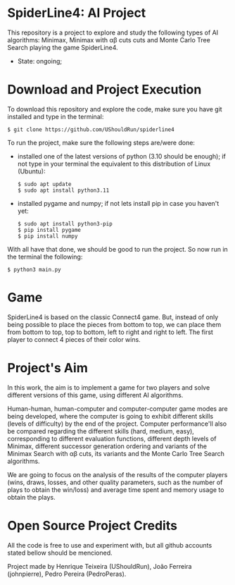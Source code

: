 # SpiderLine4: AI Project

This repository is a project to explore and study the following types of AI algorithms: Minimax,
Minimax with αβ cuts cuts and Monte Carlo Tree Search playing the game SpiderLine4.

 - State: ongoing;

# Download and Project Execution
To download this repository and explore the code, make sure you have git installed and type in the terminal:
```
$ git clone https://github.com/UShouldRun/spiderline4
```
To run the project, make sure the following steps are/were done:
 - installed one of the latest versions of python (3.10 should be enough);
      if not type in your terminal the equivalent to this distribution of Linux (Ubuntu):
      ```
      $ sudo apt update
      $ sudo apt install python3.11
      ```
 - installed pygame and numpy;
      if not lets install pip in case you haven't yet:
      ```
      $ sudo apt install python3-pip
      $ pip install pygame
      $ pip install numpy
      ```

With all have that done, we should be good to run the project. So now run in the terminal the following:
```
$ python3 main.py
```

# Game

SpiderLine4 is based on the classic Connect4 game. But, instead of only being possible to
place the pieces from bottom to top, we can place them from bottom to top, top to bottom,
left to right and right to left. The first player to connect 4 pieces of their color wins.

# Project's Aim

In this work, the aim is to implement a game for two players and solve different versions of this game,
using different AI algorithms. 

Human-human, human-computer and computer-computer game modes are being developed, where the
computer is going to exhibit different skills (levels of difficulty) by the end of the project.
Computer performance'll also be compared regarding the different skills (hard, medium, easy),
corresponding to different evaluation functions, different depth levels of Minimax,
different successor generation ordering and variants of the Minimax Search
with αβ cuts, its variants and the Monte Carlo Tree Search algorithms.

We are going to focus on the analysis of the results of the computer players (wins, draws, losses, and other quality
parameters, such as the number of plays to obtain the win/loss) and average time spent and memory usage to obtain the plays.

# Open Source Project Credits

All the code is free to use and experiment with, but all github accounts stated bellow should be mencioned.

Project made by Henrique Teixeira (UShouldRun), João Ferreira (johnpierre), Pedro Pereira (PedroPeras).
